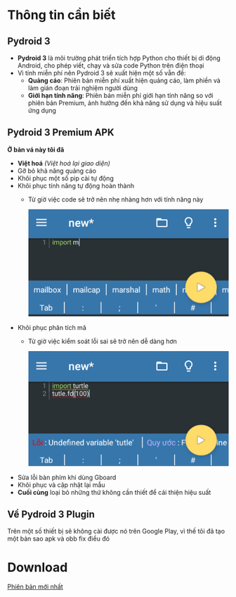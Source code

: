 # Thông tin cần biết
## Pydroid 3
* **Pydroid 3** là môi trường phát triển tích hợp Python cho thiết bị di động Android, cho phép viết, chạy và sửa code Python trên điện thoại
* Vì tính miễn phí nên Pydroid 3 sẽ xuất hiện một số vẫn đề:
    * **Quảng cáo**: Phiên bản miễn phí xuất hiện quảng cáo, làm phiền và làm gián đoạn trải nghiệm người dùng
    * **Giới hạn tính năng**: Phiên bản miễn phí giới hạn tính năng so với phiên bản Premium, ảnh hưởng đến khả năng sử dụng và hiệu suất ứng dụng
## Pydroid 3 Premium APK
**Ở bản vá này tôi đã**
* **Việt hoá** *(Việt hoá lại giao diện)*
* Gỡ bỏ khả năng quảng cáo
* Khôi phục một số pip cài tự động
* Khôi phục tính năng tự động hoàn thành
    * Từ giờ việc code sẽ trở nên nhẹ nhàng hơn với tính năng này

      ![Mô tả](screenshots/auto_complete.png)
* Khôi phục phân tích mã
    * Từ giờ việc kiểm soát lỗi sai sẽ trở nên dễ dàng hơn
      
      ![Mô tả](screenshots/code_analysis.png)
* Sửa lỗi bàn phím khi dùng Gboard
* Khôi phục và cập nhật lại mẫu
* **Cuối cùng** loại bỏ những thứ không cần thiết để cải thiện hiệu suất
## Về Pydroid 3 Plugin
Trên một số thiết bị sẽ không cài được nó trên Google Play, vì thế tôi đã tạo một bản sao apk và obb fix điều đó
# Download
[Phiên bản mới nhất](https://github.com/tduc-dev/pydroid3/releases/tag/v1.0)

